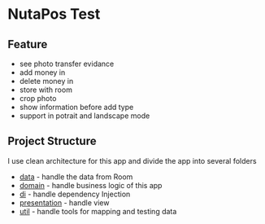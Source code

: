 # NutaPos Test

## Feature
- see photo transfer evidance
- add money in
- delete money in
- store with room
- crop photo
- show information before add type
- support in potrait and landscape mode

## Project Structure
I use clean architecture for this app and divide the app into several folders
- [data](https://github.com/bakharaalief/Nuta-Pos-Test/tree/main/app/src/main/java/com/bakhdev/nutaposttest/data) - handle the data from Room
- [domain](https://github.com/bakharaalief/Nuta-Pos-Test/tree/main/app/src/main/java/com/bakhdev/nutaposttest/domain/model) - handle business logic of this app
- [di](https://github.com/bakharaalief/Nuta-Pos-Test/tree/main/app/src/main/java/com/bakhdev/nutaposttest/di) -  handle dependency Injection
- [presentation](https://github.com/bakharaalief/Nuta-Pos-Test/tree/main/app/src/main/java/com/bakhdev/nutaposttest/ui) - handle view
- [util](https://github.com/bakharaalief/Nuta-Pos-Test/tree/main/app/src/main/java/com/bakhdev/nutaposttest/util) - handle tools for mapping and testing data

